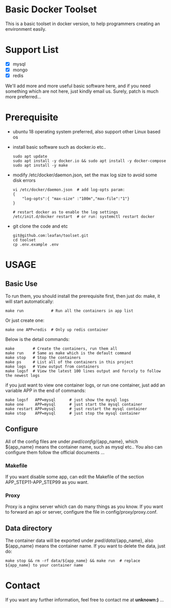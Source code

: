 # Basic Docker Toolset 

This is a basic toolset in docker version, to help programmers creating an environment easily.

# Support List
- [x] mysql
- [x] mongo
- [x] redis

We'll add more and more useful basic software here, and if you need something which are not here, just kindly email us.
Surely, patch is much more preferred...

# Prerequisite

+ ubuntu 18 operating system preferred, also support other Linux based os
+ install basic software such as docker.io etc..
    ```
    sudo apt update
    sudo apt install -y docker.io && sudo apt install -y docker-compose
    sudo apt install -y make
    ```
+ modify /etc/docker/daemon.json, set the max log size to avoid some disk errors
    ```
    vi /etc/docker/daemon.json  # add log-opts param:
    {
        "log-opts":{ "max-size" :"100m","max-file":"1"}
    }
    
    # restart docker as to enable the log settings
    /etc/init.d/docker restart  # or run: systemctl restart docker
    ```

+ git clone the code and etc
    ```
    git@github.com:leafan/toolset.git
    cd toolset
    cp .env.example .env
    ```

# USAGE

## Basic Use

To run them, you should install the prerequisite first, then just do: make, it will start automatically:
```
make run            # Run all the containers in app list
```

Or just create one:
```
make one APP=redis  # Only up redis container
```

Below is the detail commands:
```
make        # Create the containers, run them all
make run    # Same as make which is the default command
make stop   # Stop the containers
make ps     # List all of the containers in this project
make logs   # View output from containers
make logsf  # View the latest 100 lines output and forcely to follow the newest logs
```

if you just want to view one container logs, or run one container, just add an variable APP in the end of commands:

```
make logsf   APP=mysql      # just show the mysql logs
make one     APP=mysql      # just start the mysql container
make restart APP=mysql      # just restart the mysql container
make stop    APP=mysql      # just stop the mysql container
```

## Configure
All of the config files are under ${pwd}/config/${app_name}, which ${app_name} means the container name, such as mysql etc..
You also can configure them follow the official documents ... 

### Makefile
If you want disable some app, can edit the Makefile of the section APP_STEP11-APP_STEP99 as you want.

### Proxy
Proxy is a nginx server which can do many things as you know.
If you want to forward an api or server, configure the file in config/proxy/proxy.conf.

## Data directory
The container data will be exported under ${pwd}/data/${app_name}, also ${app_name} means the container name.
If you want to delete the data, just do: 
```
make stop && rm -rf data/${app_name} && make run  # replace ${app_name} to your container name
```

# Contact

If you want any further information, feel free to contact me at  **unknown:)** ...
